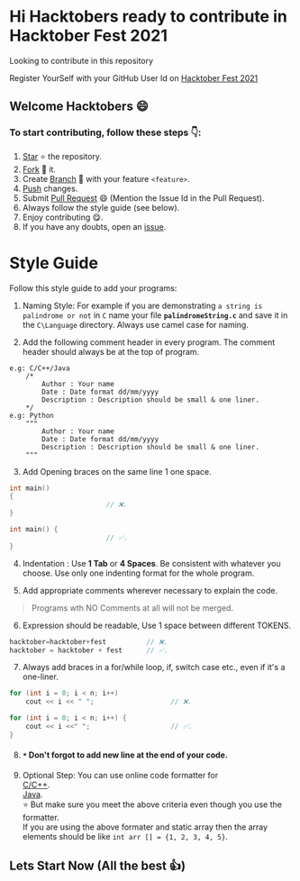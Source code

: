# Hi Hacktobers ready to contribute in Hacktober Fest 2021

Looking to contribute in this repository

Register YourSelf with your GitHub User Id on [Hacktober Fest 2021](https://hacktoberfest.digitalocean.com) 

## Welcome Hacktobers :smile:
### To start contributing, follow these steps :point_down::

1. [Star](https://help.github.com/en/articles/about-stars) :star: the repository.
2. [Fork](https://help.github.com/en/articles/fork-a-repo) :fork_and_knife: it.
3. Create [Branch](https://help.github.com/en/articles/about-branches) :herb: with your feature `<feature>`.
4. [Push](https://help.github.com/en/articles/pushing-to-a-remote) changes.
5. Submit [Pull Request](https://help.github.com/en/articles/about-pull-requests) :smile: (Mention the Issue Id in the Pull Request).
6. Always follow the style guide (see below).
7. Enjoy contributing :yum:.
8. If you have any doubts, open an [issue](https://github.com/khagapati-bagh/hacktoberfest2k21/issues/new). 

# Style Guide
Follow this style guide to add your programs:

1. Naming Style: 
   For example if you are demonstrating `a string is palindrome or not` in `C` name your file **`palindromeString.c`** and save it in the `C\Language` directory. Always use camel case for naming.

2. Add the following comment header in every program. The comment header should always be at the top of program.
```
e.g: C/C++/Java
    /*
        Author : Your name
        Date : Date format dd/mm/yyyy
        Description : Description should be small & one liner.
    */
e.g: Python
    """
        Author : Your name
        Date : Date format dd/mm/yyyy
        Description : Description should be small & one liner.
    """
```
3. Add Opening braces on the same line 1 one space.
```cpp
int main()
{
                        // ❌.
}

int main() {
                        // ✅.
}
```
4. Indentation : 
    Use **1 Tab** or **4 Spaces**. Be consistent with whatever you choose.
    Use only one indenting format for the whole program.

5. Add appropriate comments wherever necessary to explain the code.
> Programs wth NO Comments at all will not be merged.

6. Expression should be readable, Use 1 space between different TOKENS.
```cpp 
hacktober=hacktober+fest          // ❌.
hacktober = hacktober + fest      // ✅.
```
7. Always add braces in a for/while loop, if, switch case etc., even if it's a one-liner.
```cpp    
for (int i = 0; i < n; i++)
    cout << i << " ";                   // ❌.

for (int i = 0; i < n; i++) {
    cout << i <<" ";                    // ✅.
}
```
8. #### `*` Don't forgot to add new line at the end of your code.
9. Optional Step: 
    You can use online code formatter for \
    [C/C++](https://codebeautify.org/cpp-formatter-beautifier). \
    [Java](https://codebeautify.org/javaviewer). \
    :star: But make sure you meet the above criteria even though you use the formatter. \
    If you are using the above formater and static array then the array elements should be like `int arr [] = {1, 2, 3, 4, 5}`.
    
 ## Lets Start Now (All the best 👍)
